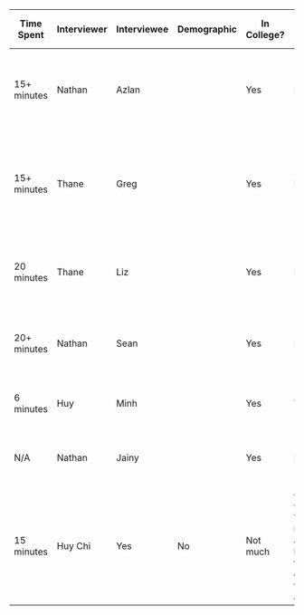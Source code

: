 | Time Spent      | Interviewer | Interviewee | Demographic | In College? | CS Major? | Video Gaming Experience                       | Question Performance                 | Enjoyable Element                     | Issues                               | Eerie?                   | Suggestions                                      | Server 1                          | Server 2                       | Server 3                          | After Game                       | Game Message                                    | Playable?  | Art Style                                           | Comments from Interviewer |
|-----------------|-------------|-------------|-------------|-------------|-----------|-----------------------------------------------|--------------------------------------|---------------------------------------|--------------------------------------|--------------------------|--------------------------------------------------|-----------------------------------|--------------------------------|----------------------------------|---------------------------------|--------------------------------------------------|------------|-----------------------------------------------------|---------------------------|
| 15+ minutes     | Nathan      | Azlan       |             | Yes         | No        | Horizon, Zero Dawn, Genshin Impact, God of War, Last of Us | Got all questions correct, but took time | Loved logic puzzles                  | None                                 | Posters made it eerie    | Add more, needs instructions, visibility issues   | Fun but puzzle difficult          | Movement felt unnatural        | R was too close                   | No major issues                 | Context of not fulfilling potential, graduation ending scene | Yes        | Consistent, added eerie vibe, would like a face       | Choppy camera, hard to find doors|
| 15+ minutes     | Thane       | Greg        |             | Yes         | No        | Motor Sport Manager 4, Barotrauma, Total War, Lethal Company, Monster Hunter World | Got all questions, took little time  | It was fine                           | Mouse sensitivity issues             | No                       | Green feedback loop, move block suggestion        | Block pushing issues, lava bug    | Enjoyable, but challenging      | Lava doesn’t reset                | No eerie, tasks toward something | Yes        | Brutalist style adds ominous aesthetic, plant imagery | Engaged with podium, walked back |
| 20 minutes      | Thane       | Liz         |             | Yes         | No        | Slave to Video Games                          | All correct, took longer            | Helped set theme                      | Length was fine                      | Could be more eerie       | Clock emphasis, louder ticking                  | Enjoyed graduate partner element  | Bridge length, R button unclear | Roblox-style parkour, lava bug  | Movement sensitivity              | Stuck in cycle theme                       | Yes        | Brutalist office aesthetic, props added to theme      | Walked away from podium           |
| 20+ minutes     | Nathan      | Sean        |             | Yes         | No        | Minimal                                      | Got 2 wrong                          | Difficulty inconsistency             | Correct answers on opposite sides    | Kinda                     | Fix bridge and sensitivity issues                | Loved puzzles, bridge glitchy      | Camera rough, invisible walls  | Eerie in server room             | Found doors quickly              | Music, lighting eerie, server room stand out      | Yes        | Consistent style, especially in staircase and room    | Found doors quickly               |
| 6 minutes       | Huy         | Minh        |             | Yes         | Yes       | Video game exploration                       | All correct                          | Hard to answer without familiarity   | None                                 | Not really               | Couldn’t load server 2 or server room             | No specific issues                | No specific issues              | No specific issues                | No specific issues               |                                                    |              |                                                     |                               |
| N/A             | Nathan      | Jainy       |             | Yes         | No        | Minimal                                      |                                       |                                        | Softlocked, jumping glitch          | Yes                       | Couldn’t play entire game                        | Could only play intro             |                                      |                                      | No                                    | Unclear objectives              | Yes, little eerie                               | No         | Consistent, but confused without full gameplay        |                               |
15 minutes	| Huy	Chi		| Yes	| No	| Not much	| Got 2 wrong	Very hard and have to guess the answer	| No	| A little	| no						| very hard because have no game experience	enjoyable and stressfull 	| No	| Yes the lava make me feel eerie	| No		| Yeah	| I cannot play server 2	| Yes		| Very hard to get the job	| yeah	| art style was consistent 	| Couldnt load server 2 and the server room
